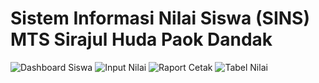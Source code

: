 # Sistem Informasi Nilai Siswa (SINS) MTS Sirajul Huda Paok Dandak

![Dashboard Siswa](assets/img/dashboard.png)
![Input Nilai](assets/img/laporan_nilai.png)
![Raport Cetak](assets/img/nilai_rapot.png)
![Tabel Nilai](assets/img/nilai_ulangan1.png)
